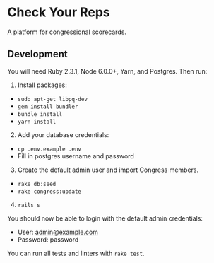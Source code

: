 # Check Your Reps

A platform for congressional scorecards.

## Development

You will need Ruby 2.3.1, Node 6.0.0+, Yarn, and Postgres. Then run:

1. Install packages:
  * `sudo apt-get libpq-dev`
  * `gem install bundler`
  * `bundle install`
  * `yarn install`

2. Add your database credentials:
  * `cp .env.example .env`
  * Fill in postgres username and password

3. Create the default admin user and import Congress members.
  * `rake db:seed`
  * `rake congress:update`

4. `rails s`

You should now be able to login with the default admin credentials:
* User: admin@example.com
* Password: password

You can run all tests and linters with `rake test`.
